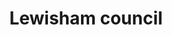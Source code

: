 ---
schema: default
title: 'Lewisham council'
description: 'Lewisham council'
logo: 'https://publiccode.eu/img/logo.svg'
---